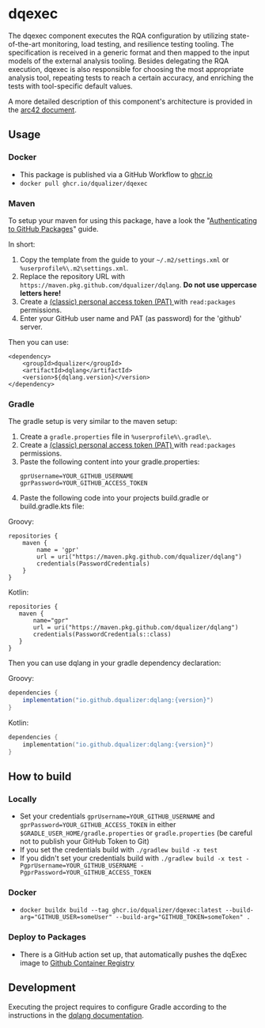 # dqexec
The dqexec component executes the RQA configuration by utilizing state-of-the-art monitoring, load testing, and resilience testing tooling. The specification is received in a generic format and then mapped to the input models of the external analysis tooling. Besides delegating the RQA execution, dqexec is also responsible for choosing the most appropriate analysis tool, repeating tests to reach a certain accuracy, and enriching the tests with tool-specific default values.

A more detailed description of this component's architecture is provided in the [arc42 document](https://dqualizer.github.io/dqualizer).

## Usage
### Docker
* This package is published via a GitHub Workflow to [ghcr.io](https://github.com/dqualizer/dqapi/pkgs/container/dqexec)
* `docker pull ghcr.io/dqualizer/dqexec`

### Maven
To setup your maven for using this package, have a look the
"[Authenticating to GitHub Packages](https://docs.github.com/en/packages/working-with-a-github-packages-registry/working-with-the-apache-maven-registry)" guide.

In short:
1. Copy the template from the guide to your `~/.m2/settings.xml` or `%userprofile%\.m2\settings.xml`.
1. Replace the repository URL with `https://maven.pkg.github.com/dqualizer/dqlang`. **Do not use uppercase letters here!**
1. Create a [(classic) personal access token (PAT) ](https://github.com/settings/tokens) with `read:packages` permissions.
1. Enter your GitHub user name and PAT (as password) for the 'github' server.

Then you can use:

```
<dependency>
    <groupId>dqualizer</groupId>
    <artifactId>dqlang</artifactId>
    <version>${dqlang.version}</version>
</dependency>
```

### Gradle

The gradle setup is very similar to the maven setup:

1. Create a `gradle.properties` file in `%userprofile%\.gradle\`.
2. Create a [(classic) personal access token (PAT) ](https://github.com/settings/tokens) with `read:packages` permissions.
3. Paste the following content into your gradle.properties:
   ```
   gprUsername=YOUR_GITHUB_USERNAME
   gprPassword=YOUR_GITHUB_ACCESS_TOKEN
   ```
5. Paste the following code into your projects build.gradle or build.gradle.kts file:

Groovy:

```
repositories {
    maven {
        name = 'gpr'
        url = uri("https://maven.pkg.github.com/dqualizer/dqlang")
        credentials(PasswordCredentials)
    }
}
```

Kotlin:
 ```
repositories {
    maven {
        name="gpr"
        url = uri("https://maven.pkg.github.com/dqualizer/dqlang")
        credentials(PasswordCredentials::class)
    }
}
```

Then you can use dqlang in your gradle dependency declaration:

Groovy:
```groovy
dependencies {
    implementation("io.github.dqualizer:dqlang:{version}")
}
```

Kotlin:
```kotlin
dependencies {
    implementation("io.github.dqualizer:dqlang:{version}")
}
```

## How to build
### Locally
* Set your credentials `gprUsername=YOUR_GITHUB_USERNAME` and `gprPassword=YOUR_GITHUB_ACCESS_TOKEN` in either `$GRADLE_USER_HOME/gradle.properties` or `gradle.properties` (be careful not to publish your GitHub Token to Git)
* If you set the credentials build with `./gradlew build -x test`
* If you didn't set your credentials build with `./gradlew build -x test -PgprUsername=YOUR_GITHUB_USERNAME -PgprPassword=YOUR_GITHUB_ACCESS_TOKEN`

### Docker
* `docker buildx build --tag ghcr.io/dqualizer/dqexec:latest --build-arg="GITHUB_USER=someUser" --build-arg="GITHUB_TOKEN=someToken" .`

### Deploy to Packages
* There is a GitHub action set up, that automatically pushes the dqExec image to [Github Container Registry](https://github.com/dqualizer/dqapi/pkgs/container/dqexec)

## Development

Executing the project requires to configure Gradle according to the instructions in
the [dqlang documentation](https://github.com/dqualizer/dqlang).
